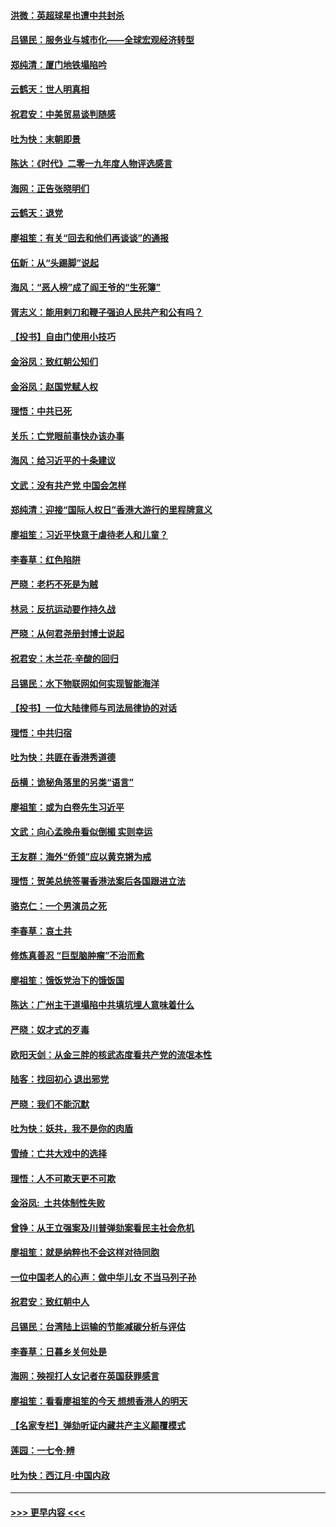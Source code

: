 #### [洪微：英超球星也遭中共封杀](../pages/nsc993/n11727243.md?t=12181122) 
#### [吕锡民：服务业与城市化——全球宏观经济转型](../pages/nsc993/n11725845.md?t=12181122) 
#### [郑纯清：厦门地铁塌陷吟](../pages/nsc993/n11725813.md?t=12181122) 
#### [云鹤天：世人明真相](../pages/nsc993/n11725621.md?t=12181122) 
#### [祝君安：中美贸易谈判随感](../pages/nsc993/n11725609.md?t=12181122) 
#### [吐为快：末朝即景](../pages/nsc993/n11723365.md?t=12181122) 
#### [陈达：《时代》二零一九年度人物评选感言](../pages/nsc993/n11723337.md?t=12181122) 
#### [海网：正告张晓明们](../pages/nsc993/n11723228.md?t=12181122) 
#### [云鹤天：退党](../pages/nsc993/n11723056.md?t=12181122) 
#### [廖祖笙：有关“回去和他们再谈谈”的通报](../pages/nsc993/n11722442.md?t=12181122) 
#### [伍新：从“头踢脚”说起](../pages/nsc993/n11722429.md?t=12181122) 
#### [海风：“恶人榜”成了阎王爷的“生死簿”](../pages/nsc993/n11722272.md?t=12181122) 
#### [胥志义：能用剌刀和鞭子强迫人民共产和公有吗？](../pages/nsc993/n11720569.md?t=12181122) 
#### [【投书】自由门使用小技巧](../pages/nsc993/n11720180.md?t=12181122) 
#### [金浴凤：致红朝公知们](../pages/nsc993/n11720563.md?t=12181122) 
#### [金浴凤：赵国党赋人权](../pages/nsc993/n11720533.md?t=12181122) 
#### [理悟：中共已死](../pages/nsc993/n11720233.md?t=12181122) 
#### [关乐：亡党眼前事快办该办事](../pages/nsc993/n11719160.md?t=12181122) 
#### [海风：给习近平的十条建议](../pages/nsc993/n11717616.md?t=12181122) 
#### [文武：没有共产党 中国会怎样](../pages/nsc993/n11717584.md?t=12181122) 
#### [郑纯清：迎接“国际人权日”香港大游行的里程牌意义](../pages/nsc993/n11717417.md?t=12181122) 
#### [廖祖笙：习近平快意于虐待老人和儿童？](../pages/nsc993/n11715313.md?t=12181122) 
#### [李春草：红色陷阱](../pages/nsc993/n11715029.md?t=12181122) 
#### [严晓：老朽不死是为贼](../pages/nsc993/n11712910.md?t=12181122) 
#### [林忌：反抗运动要作持久战](../pages/nsc993/n11712623.md?t=12181122) 
#### [严晓：从何君尧册封博士说起](../pages/nsc993/n11712465.md?t=12181122) 
#### [祝君安：木兰花·辛酸的回归](../pages/nsc993/n11712381.md?t=12181122) 
#### [吕锡民：水下物联网如何实现智能海洋](../pages/nsc993/n11711158.md?t=12181122) 
#### [【投书】一位大陆律师与司法局律协的对话](../pages/nsc993/n11709675.md?t=12181122) 
#### [理悟：中共归宿](../pages/nsc993/n11710059.md?t=12181122) 
#### [吐为快：共匪在香港秀道德](../pages/nsc993/n11709979.md?t=12181122) 
#### [岳横：诡秘角落里的另类“语言”](../pages/nsc993/n11709792.md?t=12181122) 
#### [廖祖笙：或为白卷先生习近平](../pages/nsc993/n11708330.md?t=12181122) 
#### [文武：向心孟晚舟看似倒楣 实则幸运](../pages/nsc993/n11708236.md?t=12181122) 
#### [王友群：海外“侨领”应以黄克锵为戒](../pages/nsc993/n11706176.md?t=12181122) 
#### [理悟：贺美总统签署香港法案后各国跟进立法](../pages/nsc993/n11706853.md?t=12181122) 
#### [骆克仁：一个男演员之死](../pages/nsc993/n11706677.md?t=12181122) 
#### [李春草：哀土共](../pages/nsc993/n11706255.md?t=12181122) 
#### [修炼真善忍 “巨型脑肿瘤”不治而愈](../pages/nsc993/n11705340.md?t=12181122) 
#### [廖祖笙：饿饭党治下的饿饭国](../pages/nsc993/n11705085.md?t=12181122) 
#### [陈达：广州主干道塌陷中共填坑埋人意味着什么](../pages/nsc993/n11705046.md?t=12181122) 
#### [严晓：奴才式的歹毒](../pages/nsc993/n11704826.md?t=12181122) 
#### [欧阳天剑：从金三胖的核武态度看共产党的流氓本性](../pages/nsc993/n11702238.md?t=12181122) 
#### [陆客：找回初心 退出邪党](../pages/nsc993/n11702213.md?t=12181122) 
#### [严晓：我们不能沉默](../pages/nsc993/n11702110.md?t=12181122) 
#### [吐为快：妖共，我不是你的肉盾](../pages/nsc993/n11701366.md?t=12181122) 
#### [雪绮：亡共大戏中的选择](../pages/nsc993/n11699922.md?t=12181122) 
#### [理悟：人不可欺天更不可欺](../pages/nsc993/n11699657.md?t=12181122) 
#### [金浴凤:  土共体制性失败](../pages/nsc993/n11699361.md?t=12181122) 
#### [曾铮：从王立强案及川普弹劾案看民主社会危机](../pages/nsc993/n11699318.md?t=12181122) 
#### [廖祖笙：就是纳粹也不会这样对待同胞](../pages/nsc993/n11697658.md?t=12181122) 
#### [一位中国老人的心声：做中华儿女 不当马列子孙](../pages/nsc993/n11697525.md?t=12181122) 
#### [祝君安：致红朝中人](../pages/nsc993/n11697518.md?t=12181122) 
#### [吕锡民：台湾陆上运输的节能减碳分析与评估](../pages/nsc993/n11694983.md?t=12181122) 
#### [李春草：日暮乡关何处是](../pages/nsc993/n11694805.md?t=12181122) 
#### [海网：殃视打人女记者在英国获罪感言](../pages/nsc993/n11693832.md?t=12181122) 
#### [廖祖笙：看看廖祖笙的今天 想想香港人的明天](../pages/nsc993/n11693707.md?t=12181122) 
#### [【名家专栏】弹劾听证内藏共产主义颠覆模式](../pages/nsc993/n11693563.md?t=12181122) 
#### [莲园：一七令‧辨](../pages/nsc993/n11692558.md?t=12181122) 
#### [吐为快：西江月·中国内政](../pages/nsc993/n11692071.md?t=12181122) 

----
#### [ >>> 更早内容 <<< ](../indexes/nsc993-earlier.md)
